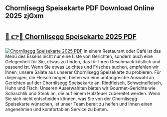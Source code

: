 ## Chornlisegg Speisekarte PDF Download Online 2025 zjGxm

# <h2><a href="http://gc9zo5.nevu.top/?p=Chornlisegg+Speisekarte">🔗 👉🔴 Chornlisegg Speisekarte 2025 PDF</a></h2>

[![Chornlisegg Speisekarte 2025 PDF](https://i.imgur.com/dBaPXMq.png)](http://gc9zo5.nevu.top/?p=Chornlisegg+Speisekarte)
In einem Restaurant oder Café ist das Menü des Essens nicht nur eine Liste von Gerichten, sondern auch eine Gelegenheit für Sie, etwas zu finden, das für Ihren Geschmack köstlich und passend ist. Wenn Sie etwas Leichtes und Frisches suchen, empfehlen wir Ihnen, unsere Salate aus unserer Chornlisegg Speisekarte zu probieren. Für diejenigen, die Fleisch mögen, bieten wir eine umfangreiche Auswahl an Gerichten auf der Chornlisegg Speisekarte an: Rindfleisch, Schweinefleisch, Huhn und Fisch. Unseren Auserwählten bieten wir Gourmet-Gerichte wie Schaschlik und Steak an, die auf einem Holzfeuer zubereitet werden. Wenn Sie sich nicht entscheiden können, was Sie von der Chornlisegg Speisekarte wünschen, ist unser Team bereit zu helfen und Ihnen einen angenehmen und komfortablen Service zu bieten.
